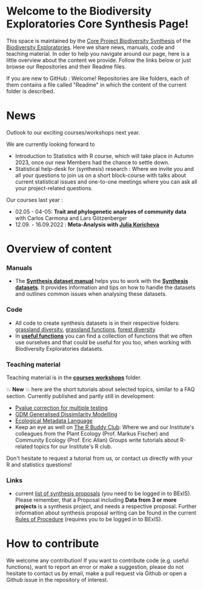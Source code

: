# Welcome to the Biodiversity Exploratories Core Synthesis Page!
This space is maintained by the [Core Project Biodiversity Synthesis](https://www.biodiversity-exploratories.de/en/projects/core-project-10-biodiversity-synthesis/) of the [Biodiversity Exploratories](https://www.biodiversity-exploratories.de/en/). Here we share news, manuals, code and teaching material. In oder to help you navigate around our page, here is a little overview about the content we provide. Follow the links below or just browse our Repositories and their Readme files. 

If you are new to GitHub : Welcome! Repositories are like folders, each of them contains a file called "Readme" in which the content of the current folder is described.

# News
Outlook to our exciting courses/workshops next year.

We are currently looking forward to 
- Introduction to Statistics with R course, which will take place in Autumn 2023, once our new Members had the chance to settle down.
- Statistical help-desk for (synthesis) research : Where we invite you and all your questions to join us on a short block-course with talks about current statistical issues and one-to-one meetings where you can ask all your project-related questions.

Our courses last year :
- 02.05 - 04-05: **Trait and phylogenetic analyses of community data** with Carlos Carmona and Lars Götzenberger
- 12.09. - 16.09.2022 : **Meta-Analysis with [Julia Koricheva](https://pure.royalholloway.ac.uk/portal/en/persons/julia-koricheva(ab83b389-7258-48fd-8560-0c8de7b6c94a).html)**


# Overview of content
### Manuals
- The [**Synthesis dataset manual**](https://github.com/biodiversity-exploratories-synthesis/Synthesis_dataset_manual/blob/main/Synthesis%20datasets%20%20How%20to%20use.md) helps you to work with the [**Synthesis datasets**](https://github.com/biodiversity-exploratories-synthesis/Synthesis_dataset_manual/blob/main/Synthesis_datasets_overview.md). It  provides information and tips on how to handle the datasets and outlines common issues when analysing these datasets.

### Code
- All code to create synthesis datasets is in their respective folders: [grassland diversity](https://github.com/biodiversity-exploratories-synthesis/Synthesis_dataset_diversity_grassland), [grassland functions](https://github.com/biodiversity-exploratories-synthesis/Synthesis_dataset_functions_grassland), [forest diversity](https://github.com/biodiversity-exploratories-synthesis/Synthesis_dataset_diversity_forest)
- In [**useful functions**](https://github.com/biodiversity-exploratories-synthesis/Synthesis_useful_functions) you can find a collection of functions that we often use ourselves and that could be useful for you too, when working with Biodiversity Exploratories datasets. 

### Teaching material
Teaching material is in the [**courses workshops**](https://github.com/biodiversity-exploratories-synthesis/Synthesis_courses_workshops) folder.

:boom: **New** :boom: here are the short tutorials about selected topics, similar to a FAQ section. Currently published and partly still in development:
- [Pvalue correction for multiple testing](https://github.com/biodiversity-exploratories-synthesis/Synthesis_courses_workshops/blob/main/Tutorials/Pvalue_correction_multiple_testing.Rmd)
- [GDM Generalised Dissimilarity Modelling](https://github.com/biodiversity-exploratories-synthesis/Synthesis_courses_workshops/blob/main/Tutorials/Generalised_Dissimilarity_Modelling_GDM.Rmd)
- [Ecological Metadata Language](https://github.com/biodiversity-exploratories-synthesis/Synthesis_courses_workshops/blob/main/Tutorials/ecological_metadata_language.Rmd)
- Keep an eye as well on [The R Buddy Club](https://github.com/allanecology/R-buddies-course): Where we and our Institute's colleagues from the Plant Ecology (Prof. Markus Fischer) and Community Ecology (Prof. Eric Allan) Groups write tutorials about R-related topics for our Institute's R club.

Don't hesitate to request a tutorial from us, or contact us directly with your R and statistics questions!

### Links
- current [list of synthesis proposals](https://www.bexis.uni-jena.de/FMT/GeneralFiles/Show?viewTitle=General%20Documents&viewName=GeneralFiles&rootMenu=BeoInformation) (you need to be logged in to BExIS). Please remember, that a Proposal including **Data from 3 or more projects** is a synthesis project, and needs a respective proposal. Further information about synthesis proposal writing can be found in the current [Rules of Procedure](https://www.bexis.uni-jena.de/FMT/GeneralFiles/DownloadFile?path=FMT%5C%5CBeoInformation%5C%5CGeneralInformation%5C%5CBE-Gesch%C3%A4ftsordnung%20%28Rules%20of%20procedure%29_2021-02-19.pdf&mimeType=.pdf) (requires you to be logged in to BExIS). 

# How to contribute
We welcome any contribution! If you want to contribute code (e.g. useful functions), want to report an error or make a suggestion, please do not hesitate to contact us by email, make a pull request via Github or open a Github issue in the repository of interest.
